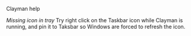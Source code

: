 Clayman help


*Missing icon in tray*
Try right click on the Taskbar icon while Clayman is running, and pin it to Taksbar so Windows are forced to refresh the icon.
